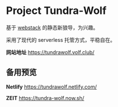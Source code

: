 # Project Tundra-Wolf

基于 [webstack](https://github.com/WebStackPage/WebStackPage.github.io) 的静态新狼导，为兴趣。

采用了现代的 serverless 托管方式，平稳自在。

**网站地址** https://tundrawolf.volf.club/

## 备用预览

**Netlify** https://tundrawolf.netlify.com/

**ZEIT** https://tundra-wolf.now.sh/

